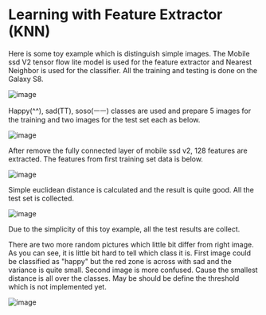 # Learning with Feature Extractor (KNN)

Here is some toy example which is distinguish simple images.
The Mobile ssd V2 tensor flow lite model is used for the feature extractor and Nearest Neighbor is used for the classifier. All the training and testing is done on the Galaxy S8.

![image](/docs/images/08b09a80-ef29-11e9-8303-475fd75f4b83.png?raw=true)

Happy(^^), sad(TT), soso(ㅡㅡ) classes are used and prepare 5 images for the training and two images for the test set each as below.

![image](/docs/images/a73cfb80-ef29-11e9-9ae9-0d6531538eaf.png?raw=true)

After remove the fully connected layer of mobile ssd v2, 128 features are extracted. The features from first training set data is below.

![image](/docs/images/0997fb00-ef2e-11e9-90a3-51c27bf4013f.png?raw=true)


Simple euclidean distance is calculated and the result is quite good. All the test set is collected.

![image](/docs/images/87103b00-ef2f-11e9-9c1a-83da0faafb63.png?raw=true)

Due to the simplicity of this toy example, all the test results are collect.

There are two more random pictures which little bit differ from right image. As you can see, it is little bit hard to tell which class it is. First image could be classified as "happy" but the red zone is across with sad and the variance is quite small. Second image is more confused. Cause the smallest distance is all over the classes.
May be should be define the threshold which is not implemented yet.

![image](/docs/images/33552000-ef36-11e9-88f6-ea6a35ccdf6b.png?raw=true)

